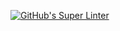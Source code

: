 [![GitHub's Super Linter](https://github.com/ICS20-Programming-GraydonE/Unit1-01-HTML-HelloWorld-/workflows/GitHub's%20Super%20Linter/badge.svg)](https://github.com/ICS20-Programming-GraydonE/Unit1-01-HTML-HelloWorld-/actions)